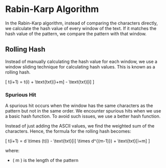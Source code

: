 # Rabin-Karp Algorithm

In the Rabin-Karp algorithm, instead of comparing the characters directly, we calculate the hash value of every window of the text. If it matches the hash value of the pattern, we compare the pattern with that window.

## Rolling Hash

Instead of manually calculating the hash value for each window, we use a window sliding technique for calculating hash values. This is known as a rolling hash.

\[ t(i+1) = t(i) + \text{txt}[i+m] - \text{txt}[i] \]

### Spurious Hit

A spurious hit occurs when the window has the same characters as the pattern but not in the same order. We encounter spurious hits when we use a basic hash function. To avoid such issues, we use a better hash function.

Instead of just adding the ASCII values, we find the weighted sum of the characters. Hence, the formula for the rolling hash becomes:

\[ t(i+1) = d \times (t(i) - \text{txt}[i] \times d^{(m-1)}) + \text{txt}[i+m] \]

where:
- \( m \) is the length of the pattern
